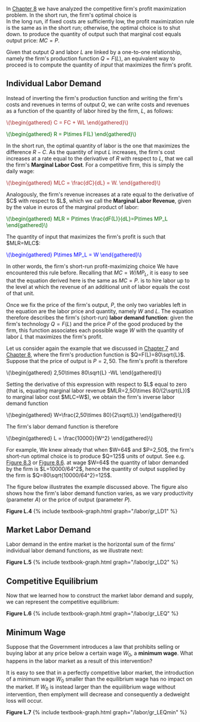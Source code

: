 


In <a href="{{ site.baseurl }}/en/I/8/1">Chapter 8</a> we have analyzed the competitive firm's profit maximization problem. In the short run, the firm's optimal choice is  
<span class="marginnote">
In the long run, if fixed costs are sufficiently low, the profit maximization rule is the same as in the short run; otherwise, the optimal choice is to shut down.
</span>
to produce the quantity of output such that marginal cost equals output price: $MC=P$.

Given that output $Q$ and labor $L$ are linked by a one-to-one relationship, namely the firm's production function $Q=F(L)$, an equivalent way to proceed is to compute the quantity of <i>input</i> that maximizes the firm's profit.


<h2 id="SUBSEC_LD1">Individual Labor Demand</h2>

Instead of inverting the firm's production function and writing the firm's costs and revenues in terms of output $Q$, we can write costs and revenues as a function of the quantity of labor hired by the firm, $L$, as follows:

<p><span style="color: Brown;">
\(\begin{gathered}
 C = FC + WL
\end{gathered}\)
</span></p>

<p><span style="color: Darkgreen;">
\(\begin{gathered}
 R = P\times F(L)
\end{gathered}\)
</span></p>

In the short run, the optimal quantity of labor is the one that maximizes the difference $R-C$. As the quantity of input $L$ increases, the firm's cost increases at a rate equal to the derivative of $R$ with respect to $L$, that we call the firm's <b>Marginal Labor Cost</b>. For a competitive firm, this is simply the daily wage:
<p><span style="color: Brown;">
\(\begin{gathered}
 MLC = \frac{dC}{dL} = W.
\end{gathered}\)
</span></p>
Analogously, the firm's revenue increases at a rate equal to the derivative of $C$ with respect to $L$, which we call the <b>Marginal Labor Revenue</b>, given by the value in euros of the marginal product of labor:
<p><span style="color: Darkgreen;">
\(\begin{gathered}
 MLR = P\times \frac{dF(L)}{dL}=P\times MP_L
\end{gathered}\)
</span></p>
The quantity of input that maximizes the firm's profit is such that $MLR=MLC$:

<p><span style="color: Blue;">
\(\begin{gathered}
 P\times MP_L = W
\end{gathered}\)
</span></p>

In other words, the firm's short-run profit-maximizing choice 
<span class="marginnote">
We have encountered this rule before. Recalling that $MC=W/MP_L$, it is easy to see that the equation derived here is the same as $MC=P$.
</span>
is to hire labor up to the level at which the revenue of an additional unit of labor equals the cost of that unit.

Once we fix the price of the firm's output, $P$, the only two variables left in the equation are the labor price and quantity, namely $W$ and $L$. The equation therefore describes the firm's (short-run) <b>labor demand function</b>: given the firm's technology $Q=F(L)$ and the price $P$ of the good produced by the firm, this function associates each possible wage $W$ with the quantity of labor $L$ that maximizes the firm's profit. 

Let us consider again the example that we discussed in <a href="{{ site.baseurl }}/en/I/7/1">Chapter 7</a> and <a href="{{ site.baseurl }}/en/I/8/1">Chapter 8</a>, where the firm's production function is $Q=F(L)=80\sqrt{L}$. Suppose that the price of output is $P=2,50$. The firm's profit is therefore
<p><span>
\(\begin{gathered}
 2,50\times 80\sqrt{L} -WL
\end{gathered}\)
</span></p>
Setting the derivative of this expression with respect to $L$ equal to zero (that is, equating marginal labor revenue $MLR=2,50\times 80/(2\sqrt{L})$ to marginal labor cost $MLC=W$), we obtain the firm's inverse labor demand function
<p><span>
\(\begin{gathered}
 W=\frac{2,50\times 80}{2\sqrt{L}}
\end{gathered}\)
</span></p>
The firm's labor demand function is therefore
<p><span>
\(\begin{gathered}
 L = \frac{10000}{W^2}
\end{gathered}\)
</span></p>
For example,
<span class="marginnote">
We knew already that when $W=64$ and $P=2,50$, the firm's short-run optimal choice is to produce $Q=125$ units of output. See e.g. <a href="{{ site.baseurl }}/en/I/8/1#gr_RC">Figure 8.3</a> or 
<a href="{{ site.baseurl }}/en/I/8/2#gr_supply1">Figure 8.6</a>.
</span>
at wage $W=64$ the quantity of labor demanded by the firm is $L=10000/64^2$, hence the quantity of output supplied by the firm is $Q=80\sqrt{10000/64^2}=125$.

The figure below illustrates the example discussed above. The figure also shows how the firm's labor demand function varies, as we vary productivity (parameter $A$) or the price of output (parameter $P$). 

<a id="gr_LD1"><strong>Figure L.4</strong></a>
{% include textbook-graph.html graph="/labor/gr_LD1" %}












<h2 id="SUBSEC_LD2">Market Labor Demand</h2>

Labor demand in the entire market is the horizontal sum of the firms' individual labor demand functions, as we illustrate next:

<a id="gr_LD2"><strong>Figure L.5</strong></a>
{% include textbook-graph.html graph="/labor/gr_LD2" %}







<h2 id="SUBSEC_LEQ">Competitive Equilibrium</h2>

Now that we learned how to construct the market labor demand and supply, we can represent the competitive equilibrium:



<a id="gr_LEQ"><strong>Figure L.6</strong></a>
{% include textbook-graph.html graph="/labor/gr_LEQ" %}











<h2 id="SUBSEC_MW1">Minimum Wage</h2>

Suppose that the Government introduces a law that prohibits selling or buying labor at any price below a certain wage $W_0$, a <b>minimum wage</b>. What happens in the labor market as a result of this intervention?

It is easy to see that in a perfectly competitive labor market, the introduction of a minimum wage $W_0$ smaller than the equilibrium wage has no impact on the market. If $W_0$ is instead larger than the equiilibrium wage without intervention, then emplyment will decrease and consequently a dedweight loss will occur.

<a id="gr_LEQmin"><strong>Figure L.7</strong></a>
{% include textbook-graph.html graph="/labor/gr_LEQmin" %}






